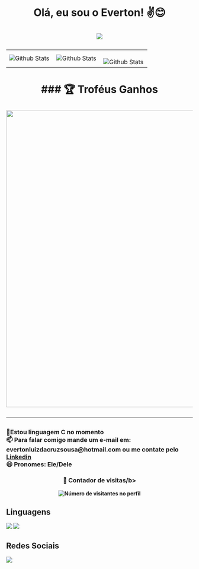 <h1 align = "center" > Olá, eu sou o Everton! ✌😊
  
<img src ="https://media3.giphy.com/media/ASd0Ukj0y3qMM/200.webp?cid=ecf05e4731vffnj5n8tlk7suvy352vjop3m70uohb21ys5fq&ep=v1_gifs_search&rid=200.webp&ct=g"></h1>


<html>

<table>
  <tr>
    <td>
      <img
        align="left"
        src="https://github-readme-stats.vercel.app/api?username=Evert0nLuiz&theme=dark&hide_border=false&include_all_commits=true"
        alt="Github Stats"
      />
    </td>
    <td>
      <img
        align="left"
        src="https://github-readme-stats.vercel.app/api/top-langs/?username=Evert0nLuiz&theme=dark&hide_border=false&include_all_commits=true&count_private=true&layout=compact"
        alt="Github Stats"
      />
    </td>
    <td>
      <br />
      <img
        align="left"
        src="https://github-readme-streak-stats.herokuapp.com/?user=Evert0nLuiz&theme=dark&hide_border=false"
        alt="Github Stats"
      />
    </td>
  </tr>
</table>

<h1 align = "center" > ### 🏆 Troféus Ganhos
<p align="center">
  <a
    href="https://github.com/ryo-ma/github-profile-trophy"
    title="repositório de troféus"
  >
    <img
      width="800"
      src="https://github-profile-trophy.vercel.app/?username=Evert0nLuiz&column=8&theme=darkhub&no-frame=true&no-bg=true"
    />
  </a>
</p>

---
  <body>
<h3> 🚀Estou linguagem C no momento<br>
📫 Para falar comigo mande um e-mail em: evertonluizdacruzsousa@hotmail.com ou me contate pelo <a href="https://www.linkedin.com/in/everton-sousa-73b720348/">Linkedin</a><br>
😄 Pronomes: Ele/Dele<br></h3>   
 </body>
 
<div align="center">
  <h3><b>📍 Contador de visitas/b></h3>
</div>

<p align="center">
  <img
    src="https://profile-counter.glitch.me/Evert0nLuiz/count.svg"
    alt="Número de visitantes no perfil"
  />
</p>

 ## Linguagens
  <img src="https://img.shields.io/badge/Python-3776AB.svg?style=for-the-badge&logo=Python&logoColor=white">   <img src="https://img.shields.io/badge/Java-ED8B00?style=for-the-badge&logo=openjdk&logoColor=white">  
  <h2> Redes Sociais </h2>
<a href="https://www.linkedin.com/in/everton-sousa-73b720348/"> <img src="https://img.shields.io/badge/LinkedIn-0A66C2.svg?style=for-the-badge&logo=LinkedIn&logoColor=white"></a>



